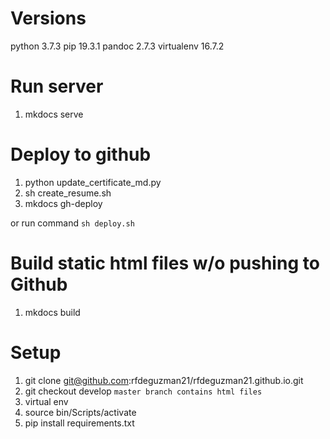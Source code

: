 # Versions
python 3.7.3
pip 19.3.1
pandoc 2.7.3
virtualenv 16.7.2


# Run server
1. mkdocs serve


# Deploy to github
1. python update_certificate_md.py
2. sh create_resume.sh
3. mkdocs gh-deploy

or run command `sh deploy.sh`


# Build static html files w/o pushing to Github
1. mkdocs build


# Setup
1. git clone git@github.com:rfdeguzman21/rfdeguzman21.github.io.git
2. git checkout develop `master branch contains html files`
3. virtual env
4. source bin/Scripts/activate
5. pip install requirements.txt
